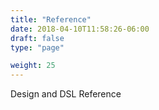 ```yaml
---
title: "Reference"
date: 2018-04-10T11:58:26-06:00
draft: false
type: "page"

weight: 25
---
```


Design and DSL Reference




